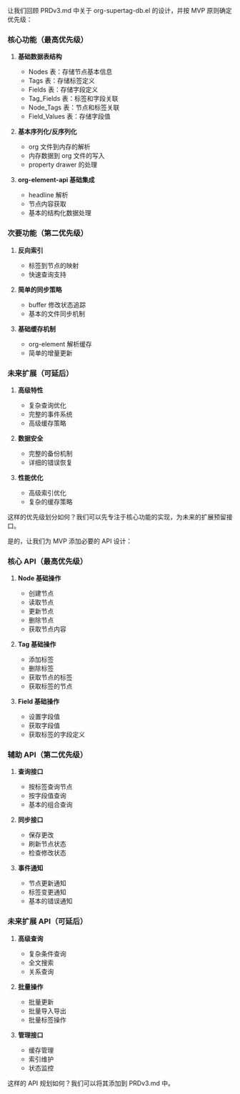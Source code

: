 

让我们回顾 PRDv3.md 中关于 org-supertag-db.el 的设计，并按 MVP 原则确定优先级：

### 核心功能（最高优先级）

1. **基础数据表结构**
   - Nodes 表：存储节点基本信息
   - Tags 表：存储标签定义
   - Fields 表：存储字段定义
   - Tag_Fields 表：标签和字段关联
   - Node_Tags 表：节点和标签关联
   - Field_Values 表：存储字段值

2. **基本序列化/反序列化**
   - org 文件到内存的解析
   - 内存数据到 org 文件的写入
   - property drawer 的处理

3. **org-element-api 基础集成**
   - headline 解析
   - 节点内容获取
   - 基本的结构化数据处理

### 次要功能（第二优先级）

1. **反向索引**
   - 标签到节点的映射
   - 快速查询支持

2. **简单的同步策略**
   - buffer 修改状态追踪
   - 基本的文件同步机制

3. **基础缓存机制**
   - org-element 解析缓存
   - 简单的增量更新

### 未来扩展（可延后）

1. **高级特性**
   - 复杂查询优化
   - 完整的事件系统
   - 高级缓存策略

2. **数据安全**
   - 完整的备份机制
   - 详细的错误恢复

3. **性能优化**
   - 高级索引优化
   - 复杂的缓存策略

这样的优先级划分如何？我们可以先专注于核心功能的实现，为未来的扩展预留接口。




是的，让我们为 MVP 添加必要的 API 设计：

### 核心 API（最高优先级）

1. **Node 基础操作**
   - 创建节点
   - 读取节点
   - 更新节点
   - 删除节点
   - 获取节点内容

2. **Tag 基础操作**
   - 添加标签
   - 删除标签
   - 获取节点的标签
   - 获取标签的节点

3. **Field 基础操作**
   - 设置字段值
   - 获取字段值
   - 获取标签的字段定义

### 辅助 API（第二优先级）

1. **查询接口**
   - 按标签查询节点
   - 按字段值查询
   - 基本的组合查询

2. **同步接口**
   - 保存更改
   - 刷新节点状态
   - 检查修改状态

3. **事件通知**
   - 节点更新通知
   - 标签变更通知
   - 基本的错误通知

### 未来扩展 API（可延后）

1. **高级查询**
   - 复杂条件查询
   - 全文搜索
   - 关系查询

2. **批量操作**
   - 批量更新
   - 批量导入导出
   - 批量标签操作

3. **管理接口**
   - 缓存管理
   - 索引维护
   - 状态监控

这样的 API 规划如何？我们可以将其添加到 PRDv3.md 中。

